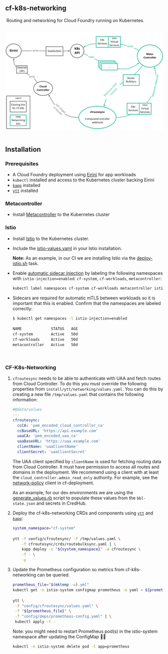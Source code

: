 cf-k8s-networking
---
​
Routing and networking for Cloud Foundry running on Kubernetes.

​
![Architecture Diagram of CF-K8s-Networking](doc/assets/architecture.png)
​
## Installation

### Prerequisites
- A Cloud Foundry deployment using [Eirini](https://github.com/cloudfoundry-incubator/eirini) for app workloads
- `kubectl` installed and access to the Kubernetes cluster backing Eirini
- [`kapp`](https://get-kapp.io/) installed
- [`ytt`](https://get-ytt.io/) installed

### Metacontroller
* Install [Metacontroller](https://metacontroller.app/guide/install/) to the Kubernetes cluster

### Istio
* Install [Istio](https://istio.io/docs/setup/install/kubernetes/) to the Kubernetes cluster.
* Include the [istio-values.yaml](config/istio-install-config/istio-values.yaml) in your Istio installation.

    **Note:** As an example, in our CI we are installing Istio via the [deploy-istio.sh](ci/tasks/istio/deploy-istio.sh) task.

* Enable [​automatic sidecar injection](https://istio.io/docs/ops/configuration/mesh/injection-concepts/) by labeling
the following namespaces with `istio-injection=enabled`: `cf-system`, `cf-workloads`, `metacontroller`:

  ```bash
  kubectl label namespaces cf-system cf-workloads metacontroller istio-injection=enabled --overwrite
  ```

* Sidecars are required for automatic mTLS between workloads so it is important that this is enabled.
Confirm that the namespaces are labeled correctly:

    ```bash
    $ kubectl get namespaces -l istio-injection=enabled

    NAME             STATUS   AGE
    cf-system        Active   50d
    cf-workloads     Active   50d
    metacontroller   Active   50d
    ```
​
### CF-K8s-Networking
1.  `cfroutesync` needs to be able to authenticate with UAA and fetch routes from Cloud Controller. To do this you must override the following properties from `install/ytt/networking/values.yaml`.
    You can do this by creating a new file `/tmp/values.yaml` that contains the following information:
    
    ```yaml
    #@data/values
    ---
    cfroutesync:
      ccCA: 'pem_encoded_cloud_controller_ca'
      ccBaseURL: 'https://api.example.com'
      uaaCA: 'pem_encoded_uaa_ca'
      uaaBaseURL: 'https://uaa.example.com'
      clientName: 'uaaClientName'
      clientSecret: 'uaaClientSecret'
    ```
    
    The UAA client specified by `clientName` is used for fetching routing data from Cloud Controller. It must have permission to access all routes and domains in the deployment. We recommend using a client with at least the `cloud_controller.admin_read_only` authority.
    For example, see the [network-policy](https://github.com/cloudfoundry/cf-deployment/blob/5b0221eac8579aa3c3ecfb4b714d96adf55a34a0/cf-deployment.yml#L662-L665) client in cf-deployment.
    
    As an example, for our dev environments we are using the [generate_values.rb](install/scripts/generate_values.rb) script
    to populate these values from the `bbl-state.json` and secrets in CredHub.
    
1. Deploy the cf-k8s-networking CRDs and components using [`ytt`](https://get-ytt.io/) and [`kapp`](https://get-kapp.io/):
    
    ```bash
    system_namespace="cf-system"

    ytt -f config/cfroutesync/ -f /tmp/values.yaml \
        -f cfroutesync/crds/routebulksync.yaml | \
        kapp deploy -n "${system_namespace}" -a cfroutesync \
        -f - \
        -y
    ```

1. Update the Prometheus configuration so metrics from cf-k8s-networking can be queried.

   ```bash
   prometheus_file="$(mktemp -u).yml"
   kubectl get -n istio-system configmap prometheus -o yaml > ${prometheus_file}

   ytt \
    -f "config/cfroutesync/values.yaml" \
    -f "${prometheus_file}" \
    -f "config/deps/prometheus-config.yaml" | \
    kubectl apply -f -
   ```
   
   Note: you might need to restart Prometheus pod(s) in the istio-system namespace after updating the ConfigMap 🧐🥺
   
   ```bash
   kubectl -n istio-system delete pod -l app=prometheus
   ```
